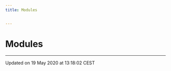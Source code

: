 ```yaml
---
title: Modules


---
```


# Modules






-------------------------------

Updated on 19 May 2020 at 13:18:02 CEST
